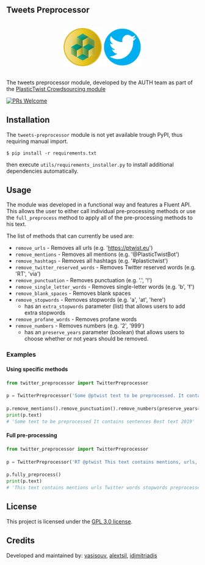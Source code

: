 ## Tweets Preprocessor

<p align="center">
  <br>
    <img width="100" src="./ptwist_logo.png">
    <img width="100" src="./twitter_logo.png">
  <br>
  <br>
</p>

The tweets preprocessor module, developed by the AUTH team 
as part of the [PlasticTwist Crowdsourcing module](https://crowdsourcing.plastictwist.com)

[![PRs Welcome](https://img.shields.io/badge/PRs-welcome-brightgreen.svg?style=flat-square)](http://makeapullrequest.com) 

## Installation
The `tweets-preprocessor` module is not yet available trough PyPI, thus requiring manual import.

```
$ pip install -r requirements.txt
```
then execute `utils/requirements_installer.py` to install additional dependencies automatically.


## Usage

The module was developed in a functional way and features a Fluent API. This allows the user
to either call individual pre-processing methods or use the `full_preprocess` method to
apply all of the pre-processing methods to his text.

The list of methods that can currently be used are:

* `remove_urls` - Removes all urls (e.g. 'https://ptwist.eu')
* `remove_mentions` - Removes all mentions (e.g. '@PlasticTwistBot')
* `remove_hashtags` - Removes all hashtags (e.g. '#plastictwist')
* `remove_twitter_reserved_words` - Removes Twitter reserved words (e.g. 'RT', 'via')
* `remove_punctuation` - Removes punctuation (e.g. '.', '!')
* `remove_single_letter_words` - Removes single-letter words (e.g. 'b', 'f')
* `remove_blank_spaces` - Removes blank spaces
* `remove_stopwords` - Removes stopwords (e.g. 'a', 'at', 'here')
    * has an `extra_stopwords` parameter (list) that allows users to add extra stopwords
* `remove_profane_words` - Removes profane words
* `remove_numbers` - Removes numbers (e.g. '2', '999')
    * has an `preserve_years` parameter (boolean) that allows users to choose whether or not
    years should be removed.
    
### Examples

#### Using specific methods

```python
from twitter_preprocessor import TwitterPreprocessor

p = TwitterPreprocessor('Some @ptwist text to be preprocessed. It contains 2 sentences. Best text 2019!')

p.remove_mentions().remove_punctuation().remove_numbers(preserve_years=True).remove_blank_spaces()
print(p.text)
# 'Some text to be preprocessed It contains sentences Best text 2019'
```

#### Full pre-processing

```python
from twitter_preprocessor import TwitterPreprocessor

p = TwitterPreprocessor('RT @ptwist This text contains mentions, urls, some Twitter words and some stopwords to be preprocessed via https://example.com.')

p.fully_preprocess()
print(p.text)
# 'This text contains mentions urls Twitter words stopwords preprocessed'
```


## License

This project is licensed under the [GPL 3.0 license](https://opensource.org/licenses/GPL-3.0).

## Credits
Developed and maintained by: [vasisouv](https://github.com/vasisouv), [alextsil](https://github.com/alextsil), [idimitriadis](https://github.com/idimitriadis)
